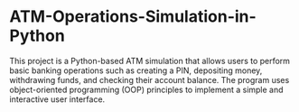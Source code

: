 # ATM-Operations-Simulation-in-Python
This project is a Python-based ATM simulation that allows users to perform basic banking operations such as creating a PIN, depositing money, withdrawing funds, and checking their account balance. The program uses object-oriented programming (OOP) principles to implement a simple and interactive user interface.
